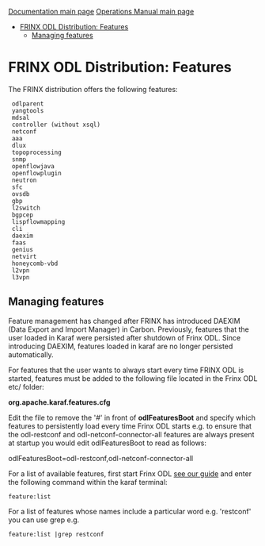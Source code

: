 [Documentation main page](https://frinxio.github.io/Frinx-docs/)
[Operations Manual main page](https://frinxio.github.io/Frinx-docs/FRINX_ODL_Distribution/Carbon/operations_manual.html)
<!-- TOC -->

- [FRINX ODL Distribution: Features](#frinx-odl-distribution-features)
    - [Managing features](#managing-features)

<!-- /TOC -->

# FRINX ODL Distribution: Features

The FRINX distribution offers the following features:

     odlparent
     yangtools
     mdsal
     controller (without xsql)
     netconf
     aaa
     dlux
     topoprocessing
     snmp
     openflowjava
     openflowplugin
     neutron
     sfc
     ovsdb
     gbp
     l2switch
     bgpcep
     lispflowmapping
     cli
     daexim
     faas    
     genius
     netvirt
     honeycomb-vbd
     l2vpn
     l3vpn

## Managing features
Feature management has changed after FRINX has introduced DAEXIM (Data Export and Import Manager) in Carbon. Previously, features that the user loaded in Karaf were persisted after shutdown of Frinx ODL. Since introducing DAEXIM, features loaded in karaf are no longer persisted automatically.
 
For features that the user wants to always start every time FRINX ODL is started, features must be added to the following file located in the Frinx ODL etc/ folder:

**org.apache.karaf.features.cfg**

Edit the file to remove the '#' in front of **odlFeaturesBoot** and specify which features to persistently load every time Frinx ODL starts e.g. to ensure that the odl-restconf and odl-netconf-connector-all features are always present at startup you would edit odlFeaturesBoot to read as follows:

odlFeaturesBoot=odl-restconf,odl-netconf-connector-all

For a list of available features, first start Frinx ODL [see our guide](running-frinx-odl-after-activation) and enter the following command within the karaf terminal:

    feature:list

For a list of features whose names include a particular word e.g. 'restconf' you can use grep e.g.

    feature:list |grep restconf

